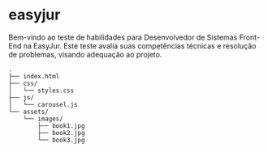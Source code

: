 # easyjur

Bem-vindo ao teste de habilidades para Desenvolvedor de Sistemas Front-End na EasyJur. Este teste avalia suas competências técnicas e resolução de problemas, visando adequação ao projeto.

```
.
├── index.html
├── css/
│   └── styles.css
├── js/
│   └── carousel.js
└── assets/
    └── images/
        ├── book1.jpg
        ├── book2.jpg
        └── book3.jpg
```
